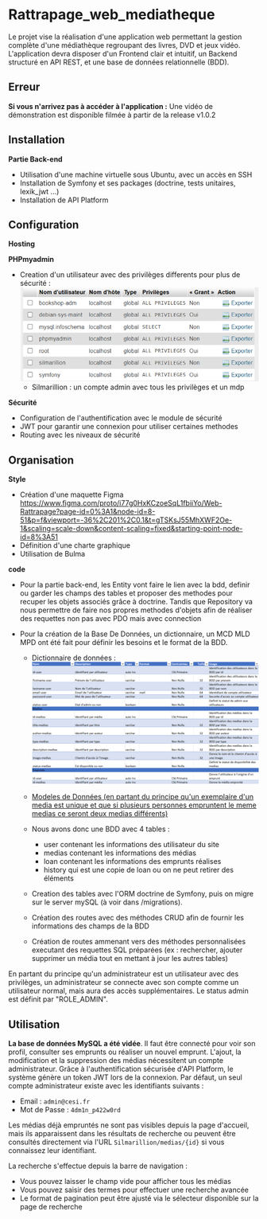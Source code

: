 # Rattrapage_web_mediatheque
Le projet vise la réalisation d'une application web permettant la gestion complète d'une médiathèque regroupant des livres, DVD et jeux vidéo. L'application devra disposer d'un Frontend clair et intuitif, un Backend structuré en API REST, et une base de données relationnelle (BDD).

## Erreur
**Si vous n'arrivez pas à accéder à l'application :**
Une vidéo de démonstration est disponible filmée à partir de la release v1.0.2

## Installation


**Partie Back-end**
- Utilisation d'une machine virtuelle sous Ubuntu, avec un accès en SSH
- Installation de Symfony et ses packages (doctrine, tests unitaires, lexik_jwt ...)
- Installation de API Platform


## Configuration

**Hosting**


**PHPmyadmin**
- Creation d'un utilisateur avec des privilèges differents pour plus de sécurité : 
![alt text](imgREADME/image-2.png)
    - Silmarillion : un compte admin avec tous les privilèges et un mdp

**Sécurité**
- Configuration de l'authentification avec le module de sécurité
- JWT pour garantir une connexion pour utiliser certaines methodes
- Routing avec les niveaux de sécurité 


## Organisation

**Style**
- Création d'une maquette Figma 
https://www.figma.com/proto/i77g0HxKCzoeSqL1fbiiYo/Web-Rattrapage?page-id=0%3A1&node-id=8-51&p=f&viewport=-36%2C201%2C0.1&t=gTSKsJ55MhXWF2Oe-1&scaling=scale-down&content-scaling=fixed&starting-point-node-id=8%3A51
- Définition d'une charte graphique
- Utilisation de Bulma

**code**

- Pour la partie back-end, les Entity vont faire le lien avec la bdd, definir ou garder les champs des tables et proposer des methodes pour recuper les objets associés grâce à doctrine. Tandis que Repository va nous permettre de faire nos propres methodes d'objets afin de réaliser des requettes non pas avec PDO mais avec connection
 
- Pour la création de la Base De Données, un dictionnaire, un MCD MLD MPD ont été fait pour définir les besoins et le format de la BDD.
   - Dictionnaire de données : ![alt text](imgREADME/image-7.png)
   
   - [Modeles de Données (en partant du principe qu'un exemplaire d'un media est unique et que si plusieurs personnes empruntent le meme medias ce seront deux medias différents)](imgREADME/Data_Models_mediatheque.pdf)

   - Nous avons donc une BDD avec 4 tables : 
        - user contenant les informations des utilisateur du site
        - medias contenant les informations des médias
        - loan contenant les informations des emprunts réalises
        - history qui est une copie de loan ou on ne peut retirer des éléments

   - Creation des tables avec l'ORM doctrine de Symfony, puis on migre sur le server mySQL (à voir dans /migrations). 

   - Création des routes avec des méthodes CRUD afin de fournir les informations des champs de la BDD

   - Création de routes ammenant vers des méthodes personnalisées executant des requettes SQL préparées (ex : rechercher, ajouter supprimer un média tout en mettant à jour les autres tables)

En partant du principe qu'un administrateur est un utilisateur avec des privilèges, un administrateur se connecte avec son compte comme un utilisateur normal, mais aura des accès supplémentaires. Le status admin est définit par "ROLE_ADMIN".


## Utilisation

**La base de données MySQL a été vidée**. Il faut être connecté pour voir son profil, consulter ses emprunts ou réaliser un nouvel emprunt. L'ajout, la modification et la suppression des médias nécessitent un compte administrateur. Grâce à l'authentification sécurisée d'API Platform, le système génère un token JWT lors de la connexion. Par défaut, un seul compte administrateur existe avec les identifiants suivants :

- Email : `admin@cesi.fr`
- Mot de Passe : `4dm1n_p422w0rd`

Les médias déjà empruntés ne sont pas visibles depuis la page d'accueil, mais ils apparaissent dans les résultats de recherche ou peuvent être consultés directement via l'URL `Silmarillion/medias/{id}` si vous connaissez leur identifiant.

La recherche s'effectue depuis la barre de navigation :
- Vous pouvez laisser le champ vide pour afficher tous les médias
- Vous pouvez saisir des termes pour effectuer une recherche avancée
- Le format de pagination peut être ajusté via le sélecteur disponible sur la page de recherche


